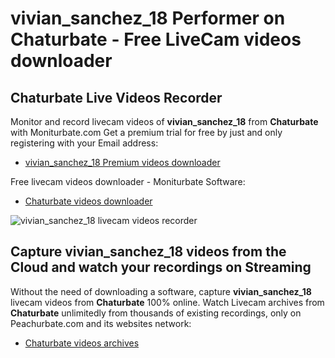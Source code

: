 # vivian_sanchez_18 Performer on Chaturbate - Free LiveCam videos downloader

## Chaturbate Live Videos Recorder

Monitor and record livecam videos of **vivian_sanchez_18** from **Chaturbate** with Moniturbate.com
Get a premium trial for free by just and only registering with your Email address:
* [vivian_sanchez_18 Premium videos downloader](https://moniturbate.com/request-demo-licence-key.html)

Free livecam videos downloader - Moniturbate Software:
* [Chaturbate videos downloader](https://moniturbate.com/moniturbate-download-software.html)

![vivian_sanchez_18 livecam videos recorder](https://peachurnet.com/templates/moniturbate-software.png)


## Capture vivian_sanchez_18 videos from the Cloud and watch your recordings on Streaming

Without the need of downloading a software, capture **vivian_sanchez_18** livecam videos from **Chaturbate** 100% online.
Watch Livecam archives from **Chaturbate** unlimitedly from thousands of existing recordings, only on Peachurbate.com and its websites network:
* [Chaturbate videos archives](https://peachurnet.com/)